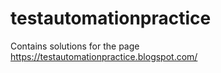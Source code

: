 # testautomationpractice
Contains solutions for the page https://testautomationpractice.blogspot.com/
